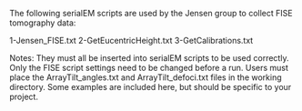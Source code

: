 The following serialEM scripts are used by the Jensen group to collect FISE tomography data:

1-Jensen_FISE.txt
2-GetEucentricHeight.txt
3-GetCalibrations.txt

Notes:
They must all be inserted into serialEM scripts to be used correctly.
Only the FISE script settings need to be changed before a run.
Users must place the ArrayTilt_angles.txt and ArrayTilt_defoci.txt files in the working directory. 
Some examples are included here, but should be specific to your project.



